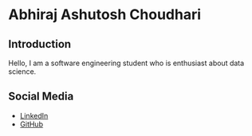 # Abhiraj Ashutosh Choudhari

## Introduction
Hello, I am a software engineering student who is enthusiast about data science.

## Social Media
- [LinkedIn](https://www.linkedin.com/in/abhiraj-choudhari-b53791240/)
- [GitHub](https://github.com/abhirajchoudhari1)
